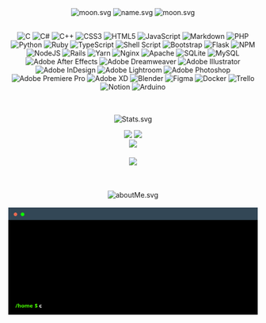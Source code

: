<div align="center">
    <img src="https://moon-svg.minung.dev/moon.svg?size=70&theme=ray&rotate=0" alt="moon.svg">
    <img src="https://svg-banners.vercel.app/api?type=glitch&text1=D4rkHeart&width=520&height=100" alt="name.svg">
    <img src="https://moon-svg.minung.dev/moon.svg?size=70&date=2000-02-2&theme=ray" alt="moon.svg" />
    <br>
    <br>
</div>
<p align="center" width="10" height="40">
    <img src="https://img.shields.io/badge/c-%2300599C.svg?style=for-the-badge&logo=c&logoColor=white" alt="C">
    <img src="https://img.shields.io/badge/c%23-%23239120.svg?style=for-the-badge&logo=c-sharp&logoColor=white" alt="C#">
    <img src="https://img.shields.io/badge/c++-%2300599C.svg?style=for-the-badge&logo=c%2B%2B&logoColor=white" alt="C++">
    <img src="https://img.shields.io/badge/css3-%231572B6.svg?style=for-the-badge&logo=css3&logoColor=white" alt="CSS3">
    <img src="https://img.shields.io/badge/html5-%23E34F26.svg?style=for-the-badge&logo=html5&logoColor=white" alt="HTML5">
    <img src="https://img.shields.io/badge/javascript-%23323330.svg?style=for-the-badge&logo=javascript&logoColor=%23F7DF1E" alt="JavaScript">
    <img src="https://img.shields.io/badge/markdown-%23000000.svg?style=for-the-badge&logo=markdown&logoColor=white" alt="Markdown">
    <img src="https://img.shields.io/badge/php-%23777BB4.svg?style=for-the-badge&logo=php&logoColor=white" alt="PHP">
    <img src="https://img.shields.io/badge/python-3670A0?style=for-the-badge&logo=python&logoColor=ffdd54" alt="Python">
    <img src="https://img.shields.io/badge/ruby-%23CC342D.svg?style=for-the-badge&logo=ruby&logoColor=white" alt="Ruby">
    <img src="https://img.shields.io/badge/typescript-%23007ACC.svg?style=for-the-badge&logo=typescript&logoColor=white" alt="TypeScript">
    <img src="https://img.shields.io/badge/shell_script-%23121011.svg?style=for-the-badge&logo=gnu-bash&logoColor=white" alt="Shell Script">
    <img src="https://img.shields.io/badge/bootstrap-%23563D7C.svg?style=for-the-badge&logo=bootstrap&logoColor=white" alt="Bootstrap">
    <img src="https://img.shields.io/badge/flask-%23000.svg?style=for-the-badge&logo=flask&logoColor=white" alt="Flask">
    <img src="https://img.shields.io/badge/NPM-%23000000.svg?style=for-the-badge&logo=npm&logoColor=white" alt="NPM">
    <img src="https://img.shields.io/badge/node.js-6DA55F?style=for-the-badge&logo=node.js&logoColor=white" alt="NodeJS">
    <img src="https://img.shields.io/badge/rails-%23CC0000.svg?style=for-the-badge&logo=ruby-on-rails&logoColor=white" alt="Rails">
    <img src="https://img.shields.io/badge/yarn-%232C8EBB.svg?style=for-the-badge&logo=yarn&logoColor=white" alt="Yarn">
    <img src="https://img.shields.io/badge/nginx-%23009639.svg?style=for-the-badge&logo=nginx&logoColor=white" alt="Nginx">
    <img src="https://img.shields.io/badge/apache-%23D42029.svg?style=for-the-badge&logo=apache&logoColor=white" alt="Apache">
    <img src="https://img.shields.io/badge/sqlite-%2307405e.svg?style=for-the-badge&logo=sqlite&logoColor=white" alt="SQLite">
    <img src="https://img.shields.io/badge/mysql-%2300f.svg?style=for-the-badge&logo=mysql&logoColor=white" alt="MySQL">
    <img src="https://img.shields.io/badge/Adobe%20After%20Effects-9999FF.svg?style=for-the-badge&logo=Adobe%20After%20Effects&logoColor=white" alt="Adobe After Effects">
    <img src="https://img.shields.io/badge/Adobe%20Dreamweaver-FF61F6.svg?style=for-the-badge&logo=Adobe%20Dreamweaver&logoColor=white" alt="Adobe Dreamweaver">
    <img src="https://img.shields.io/badge/adobeillustrator-%23FF9A00.svg?style=for-the-badge&logo=adobeillustrator&logoColor=white" alt="Adobe Illustrator">
    <img src="https://img.shields.io/badge/Adobe%20InDesign-49021F?style=for-the-badge&logo=adobeindesign&logoColor=white" alt="Adobe InDesign">
    <img src="https://img.shields.io/badge/Adobe%20Lightroom-31A8FF.svg?style=for-the-badge&logo=Adobe%20Lightroom&logoColor=white" alt="Adobe Lightroom">
    <img src="https://img.shields.io/badge/adobephotoshop-%2331A8FF.svg?style=for-the-badge&logo=adobephotoshop&logoColor=white" alt="Adobe Photoshop">
    <img src="https://img.shields.io/badge/Adobe%20Premiere%20Pro-9999FF.svg?style=for-the-badge&logo=Adobe%20Premiere%20Pro&logoColor=white" alt="Adobe Premiere Pro">
    <img src="https://img.shields.io/badge/Adobe%20XD-470137?style=for-the-badge&logo=Adobe%20XD&logoColor=#FF61F6" alt="Adobe XD">
    <img src="https://img.shields.io/badge/blender-%23F5792A.svg?style=for-the-badge&logo=blender&logoColor=white" alt="Blender" >
    <img src="https://img.shields.io/badge/figma-%23F24E1E.svg?style=for-the-badge&logo=figma&logoColor=white" alt="Figma">
    <img src="https://img.shields.io/badge/docker-%230db7ed.svg?style=for-the-badge&logo=docker&logoColor=white" alt="Docker">
    <img src="https://img.shields.io/badge/Trello-%23026AA7.svg?style=for-the-badge&logo=Trello&logoColor=white" alt="Trello">
    <img src="https://img.shields.io/badge/Notion-%23000000.svg?style=for-the-badge&logo=notion&logoColor=white" alt="Notion">
    <img src="https://img.shields.io/badge/-Arduino-00979D?style=for-the-badge&logo=Arduino&logoColor=white" alt="Arduino">
</p>

<p align="center">
<br>
<br>
    <img src="https://svg-banners.vercel.app/api?type=luminance&text1=GitHub Stats&width=200&height=100" alt="Stats.svg">
</p>

<p align="center">
<img src="https://github-readme-stats.vercel.app/api?username=D4rkHeart&theme=swift&hide_border=false&include_all_commits=true&count_private=true">
<img src="https://github-readme-streak-stats.herokuapp.com/?user=D4rkHeart&theme=swift&hide_border=false"><br>
<img src="https://github-readme-stats.vercel.app/api/top-langs/?username=D4rkHeart&theme=swift&hide_border=false&include_all_commits=true&count_private=true&layout=compact"><br><br>
<img src="https://quotes-github-readme.vercel.app/api?type=horizontal&theme=dark)">
<p>

<p align="center">
<br>
<br>
    <img src="https://svg-banners.vercel.app/api?type=luminance&text1=About me&width=200&height=100"alt="aboutMe.svg"><br><br>
    <img src="./IMG/Presentation.gif"alt="A terminal presentation"  width="850">
</p>